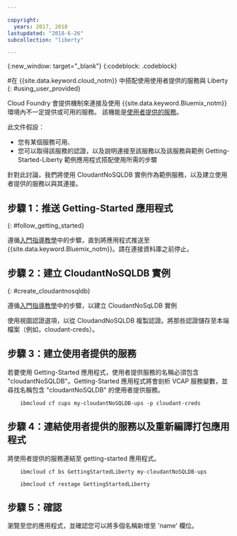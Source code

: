 ```yaml
---

copyright:
  years: 2017, 2018
lastupdated: "2018-6-26"
subcollection: "liberty"

---
```


{:new_window: target="_blank"}
{:codeblock: .codeblock}

#在 {{site.data.keyword.cloud_notm}} 中搭配使用使用者提供的服務與 Liberty
{: #using_user_provided}

Cloud Foundry 會提供機制來連接及使用 {{site.data.keyword.Bluemix_notm}} 環境內不一定提供或可用的服務。
該機能是[使用者提供的服務](https://docs.cloudfoundry.org/devguide/services/user-provided.html)。

此文件假設：
  * 您有某個服務可用、
  * 您可以取得該服務的認證，以及說明連接至該服務以及該服務與範例 Getting-Started-Liberty 範例應用程式搭配使用所需的步驟

針對此討論，我們將使用 CloudantNoSQLDB 實例作為範例服務，以及建立使用者提供的服務以與其連接。

## 步驟 1：推送 Getting-Started 應用程式
{: #follow_getting_started}

遵循[入門指導教學](/docs/runtimes/liberty/getting-started.html)中的步驟，直到將應用程式推送至 {{site.data.keyword.Bluemix_notm}}。請在連接資料庫之前停止。

## 步驟 2：建立 CloudantNoSQLDB 實例
{: #create_cloudantnosqldb}

遵循[入門指導教學](/docs/runtimes/liberty/getting-started.html)中的步驟，以建立 CloudantNoSqLDB 實例

使用視圖認證選項，以從 CloudandNoSQLDB 複製認證。將那些認證儲存至本端檔案（例如，cloudant-creds）。

## 步驟 3：建立使用者提供的服務
若要使用 Getting-Started 應用程式，使用者提供服務的名稱必須包含 "cloudantNoSQLDB"。Getting-Started 應用程式將會剖析 VCAP 服務變數，並尋找名稱包含 "cloudantNoSQLDB" 的使用者提供服務。

        ibmcloud cf cups my-cloudantNoSQLDB-ups -p cloudant-creds

## 步驟 4：連結使用者提供的服務以及重新編譯打包應用程式
將使用者提供的服務連結至 getting-started 應用程式。

        ibmcloud cf bs GettingStartedLiberty my-cloudantNoSQLDB-ups

        ibmcloud cf restage GettingStartedLiberty

## 步驟 5：確認
瀏覽至您的應用程式，並確認您可以將多個名稱新增至 'name' 欄位。
